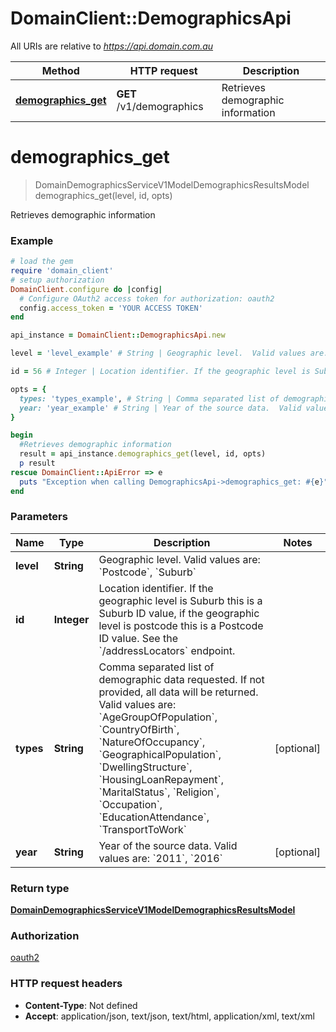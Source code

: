 # DomainClient::DemographicsApi

All URIs are relative to *https://api.domain.com.au*

Method | HTTP request | Description
------------- | ------------- | -------------
[**demographics_get**](DemographicsApi.md#demographics_get) | **GET** /v1/demographics | Retrieves demographic information


# **demographics_get**
> DomainDemographicsServiceV1ModelDemographicsResultsModel demographics_get(level, id, opts)

Retrieves demographic information

### Example
```ruby
# load the gem
require 'domain_client'
# setup authorization
DomainClient.configure do |config|
  # Configure OAuth2 access token for authorization: oauth2
  config.access_token = 'YOUR ACCESS TOKEN'
end

api_instance = DomainClient::DemographicsApi.new

level = 'level_example' # String | Geographic level.  Valid values are: `Postcode`, `Suburb`

id = 56 # Integer | Location identifier. If the geographic level is Suburb this is a Suburb ID value, if the geographic level is postcode this is a Postcode ID value.  See the `/addressLocators` endpoint.

opts = { 
  types: 'types_example', # String | Comma separated list of demographic data requested. If not provided, all data will be returned. Valid values are: `AgeGroupOfPopulation`, `CountryOfBirth`, `NatureOfOccupancy`, `GeographicalPopulation`, `DwellingStructure`, `HousingLoanRepayment`, `MaritalStatus`, `Religion`, `Occupation`, `EducationAttendance`, `TransportToWork`
  year: 'year_example' # String | Year of the source data.  Valid values are: `2011`, `2016`
}

begin
  #Retrieves demographic information
  result = api_instance.demographics_get(level, id, opts)
  p result
rescue DomainClient::ApiError => e
  puts "Exception when calling DemographicsApi->demographics_get: #{e}"
end
```

### Parameters

Name | Type | Description  | Notes
------------- | ------------- | ------------- | -------------
 **level** | **String**| Geographic level.  Valid values are: &#x60;Postcode&#x60;, &#x60;Suburb&#x60; | 
 **id** | **Integer**| Location identifier. If the geographic level is Suburb this is a Suburb ID value, if the geographic level is postcode this is a Postcode ID value.  See the &#x60;/addressLocators&#x60; endpoint. | 
 **types** | **String**| Comma separated list of demographic data requested. If not provided, all data will be returned. Valid values are: &#x60;AgeGroupOfPopulation&#x60;, &#x60;CountryOfBirth&#x60;, &#x60;NatureOfOccupancy&#x60;, &#x60;GeographicalPopulation&#x60;, &#x60;DwellingStructure&#x60;, &#x60;HousingLoanRepayment&#x60;, &#x60;MaritalStatus&#x60;, &#x60;Religion&#x60;, &#x60;Occupation&#x60;, &#x60;EducationAttendance&#x60;, &#x60;TransportToWork&#x60; | [optional] 
 **year** | **String**| Year of the source data.  Valid values are: &#x60;2011&#x60;, &#x60;2016&#x60; | [optional] 

### Return type

[**DomainDemographicsServiceV1ModelDemographicsResultsModel**](DomainDemographicsServiceV1ModelDemographicsResultsModel.md)

### Authorization

[oauth2](../README.md#oauth2)

### HTTP request headers

 - **Content-Type**: Not defined
 - **Accept**: application/json, text/json, text/html, application/xml, text/xml



